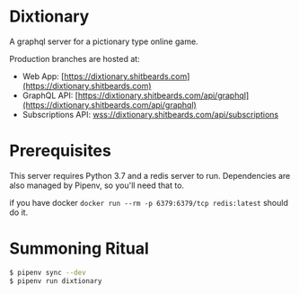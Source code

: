 # Dixtionary
A graphql server for a pictionary type online game.

Production branches are hosted at:

- Web App: [https://dixtionary.shitbeards.com](https://dixtionary.shitbeards.com)
- GraphQL API: [https://dixtionary.shitbeards.com/api/graphql](https://dixtionary.shitbeards.com/api/graphql)
- Subscriptions API: [wss://dixtionary.shitbeards.com/api/subscriptions](wss://dixtionary.shitbeards.com/api/subscriptions)

# Prerequisites
This server requires Python 3.7 and a redis server to run. Dependencies are also managed
by Pipenv, so you'll need that to.

if you have docker `docker run --rm -p 6379:6379/tcp redis:latest` should do it.

# Summoning Ritual
```sh
$ pipenv sync --dev
$ pipenv run dixtionary
```
